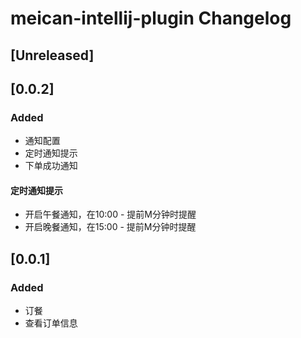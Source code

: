 <!-- Keep a Changelog guide -> https://keepachangelog.com -->

# meican-intellij-plugin Changelog

## [Unreleased]

## [0.0.2]

### Added

- 通知配置
- 定时通知提示
- 下单成功通知

#### 定时通知提示

- 开启午餐通知，在10:00 - 提前M分钟时提醒
- 开启晚餐通知，在15:00 - 提前M分钟时提醒

## [0.0.1]

### Added

- 订餐
- 查看订单信息
